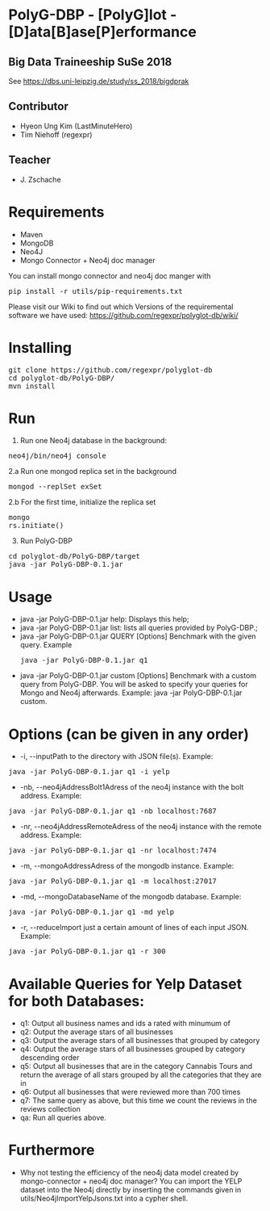 # PolyG-DBP - [PolyG]lot - [D]ata[B]ase[P]erformance
## Big Data Traineeship SuSe 2018

See https://dbs.uni-leipzig.de/study/ss_2018/bigdprak

## Contributor
* Hyeon Ung Kim (LastMinuteHero)
* Tim Niehoff (regexpr)
## Teacher
* J. Zschache

# Requirements
* Maven
* MongoDB
* Neo4J
* Mongo Connector + Neo4j doc manager

You can install mongo connector and neo4j doc manger with 
<pre>
pip install -r utils/pip-requirements.txt   
</pre>

Please visit our Wiki to find out which Versions of the requiremental software we have used:
https://github.com/regexpr/polyglot-db/wiki/

# Installing
<pre>
git clone https://github.com/regexpr/polyglot-db
cd polyglot-db/PolyG-DBP/
mvn install
</pre>

# Run
1. Run one Neo4j database in the background:
<pre>
neo4j/bin/neo4j console
</pre>

2.a Run one mongod replica set in the background
<pre>
mongod --replSet exSet 
</pre>
2.b For the first time, initialize the replica set
<pre>
mongo
rs.initiate()
</pre>

3. Run PolyG-DBP
<pre>
cd polyglot-db/PolyG-DBP/target
java -jar PolyG-DBP-0.1.jar
</pre>

# Usage
* java -jar PolyG-DBP-0.1.jar help:
            Displays this help;
* java -jar PolyG-DBP-0.1.jar list:
            lists all queries provided by PolyG-DBP.;
* java -jar PolyG-DBP-0.1.jar QUERY [Options]
            Benchmark with the given query. Example
            <pre>java -jar PolyG-DBP-0.1.jar q1</pre>
* java -jar PolyG-DBP-0.1.jar custom [Options]
	Benchmark with a custom query from PolyG-DBP. 
            You will be asked to specify your queries for Mongo and Neo4j afterwards.
Example: java -jar PolyG-DBP-0.1.jar custom.
# Options (can be given in any order)
* -i, --inputPath to the directory with JSON file(s). Example: 
<pre>java -jar PolyG-DBP-0.1.jar q1 -i yelp</pre>
* -nb, --neo4jAddressBolt1Adress of the neo4j instance with the bolt address. Example: 
<pre>java -jar PolyG-DBP-0.1.jar q1 -nb localhost:7687</pre>
* -nr, --neo4jAddressRemoteAdress of the neo4j instance with the remote address. Example: 
<pre>java -jar PolyG-DBP-0.1.jar q1 -nr localhost:7474</pre>
* -m, --mongoAddressAdress of the mongodb instance. Example: 
<pre>java -jar PolyG-DBP-0.1.jar q1 -m localhost:27017</pre>
* -md, --mongoDatabaseName of the mongodb database. Example: 
<pre>java -jar PolyG-DBP-0.1.jar q1 -md yelp</pre>
* -r, --reduceImport just a certain amount of lines of each input JSON. Example: 
<pre>java -jar PolyG-DBP-0.1.jar q1 -r 300</pre>
    
 # Available Queries for Yelp Dataset for both Databases:
* q1:	Output all business names and ids a <specific user> rated with minumum of <stars>
* q2:	Output the average stars of all businesses
* q3:	Output the average stars of all businesses that grouped by category
* q4:	Output the average stars of all businesses grouped by category descending order
* q5:	Output all businesses that are in the category Cannabis Tours and return the average of all stars grouped by all the categories that they are in
* q6:	Output all businesses that were reviewed more than 700 times
* q7:	The same query as above, but this time we count the reviews in the reviews collection
* qa:	Run all queries above.

# Furthermore
* Why not testing the efficiency of the neo4j data model created by mongo-connector + neo4j doc manager?
You can import the YELP dataset into the Neo4j directly by inserting the commands given in utils/Neo4jImportYelpJsons.txt into a cypher shell.

